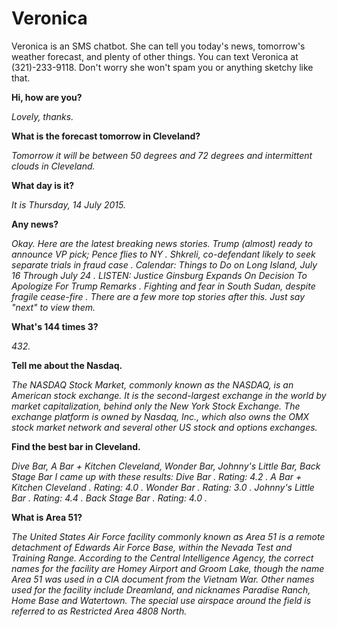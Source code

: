 # Veronica
Veronica is an SMS chatbot. She can tell you today's news, tomorrow's weather forecast, and plenty of other things. You can text Veronica at (321)-233-9118. Don't worry she won't spam you or anything sketchy like that.

__Hi, how are you?__

_Lovely, thanks._

__What is the forecast tomorrow in Cleveland?__

_Tomorrow it will be between 50 degrees and 72 degrees and intermittent clouds in Cleveland._


__What day is it?__

_It is Thursday, 14 July 2015._

__Any news?__

_Okay. Here are the latest breaking news stories. Trump (almost) ready to announce VP pick; Pence flies to NY . Shkreli, co-defendant likely to seek separate trials in fraud case . Calendar: Things to Do on Long Island, July 16 Through July 24 . LISTEN: Justice Ginsburg Expands On Decision To Apologize For Trump Remarks . Fighting and fear in South Sudan, despite fragile cease-fire . There are a few more top stories after this. Just say "next" to view them._

__What's 144 times 3?__

_432._


__Tell me about the Nasdaq.__

_The NASDAQ Stock Market, commonly known as the NASDAQ, is an American stock exchange. It is the second-largest exchange in the world by market capitalization, behind only the New York Stock Exchange. The exchange platform is owned by Nasdaq, Inc., which also owns the OMX stock market network and several other US stock and options exchanges._


__Find the best bar in Cleveland.__

_Dive Bar, A Bar + Kitchen Cleveland, Wonder Bar, Johnny's Little Bar, Back Stage Bar I came up with these results: Dive Bar . Rating: 4.2 . A Bar + Kitchen Cleveland . Rating: 4.0 . Wonder Bar . Rating: 3.0 . Johnny's Little Bar . Rating: 4.4 . Back Stage Bar . Rating: 4.0 ._


__What is Area 51?__

_The United States Air Force facility commonly known as Area 51 is a remote detachment of Edwards Air Force Base, within the Nevada Test and Training Range. According to the Central Intelligence Agency, the correct names for the facility are Homey Airport and Groom Lake, though the name Area 51 was used in a CIA document from the Vietnam War. Other names used for the facility include Dreamland, and nicknames Paradise Ranch, Home Base and Watertown. The special use airspace around the field is referred to as Restricted Area 4808 North._
